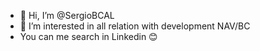- 👋 Hi, I’m @SergioBCAL
- 👀 I’m interested in all relation with development NAV/BC
- You can me search in Linkedin 😊

<!---
SergioBCAL/SergioBCAL is a ✨ special ✨ repository because its `README.md` (this file) appears on your GitHub profile.
You can click the Preview link to take a look at your changes.
--->
